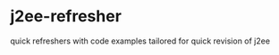 j2ee-refresher
==============

quick refreshers with code examples tailored for quick revision of j2ee
